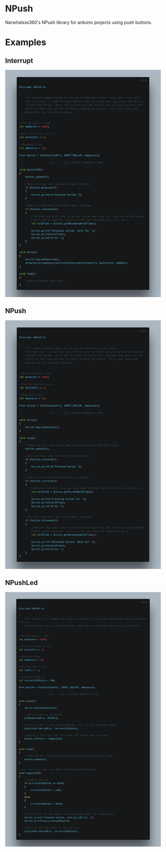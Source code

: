 # NPush
Narwhalsss360's NPush library for arduino projects using push buttons.
# Examples
## Interrupt
![alt text](https://github.com/Narwhalsss360/NALibs/blob/main/Example%20Carbons/NPush/Interrupt.png)
## NPush
![alt text](https://github.com/Narwhalsss360/NALibs/blob/main/Example%20Carbons/NPush/NPush.png)
## NPushLed
![alt text](https://github.com/Narwhalsss360/NALibs/blob/main/Example%20Carbons/NPush/NPushLed.png)